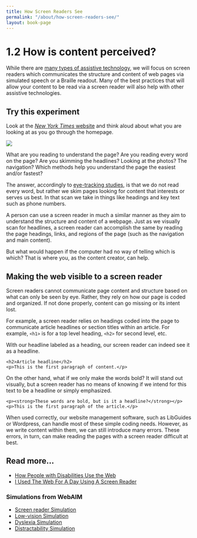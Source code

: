 ```yaml
---
title: How Screen Readers See
permalink: "/about/how-screen-readers-see/"
layout: book-page
---
```


# 1.2 How is content perceived?

While there are [many types of assistive technology](https://webaccess.berkeley.edu/resources/assistive-technology), we will focus on screen readers which communicates the structure and content of web pages via simulated speech or a Braille readout. Many of the best practices that will allow your content to be read via a screen reader will also help with other assistive technologies.

## Try this experiment

Look at the [_New York Times_ website](https://www.nytimes.com) and think aloud about what you are looking at as you go through the homepage.

![](../.gitbook/assets/screen-shot-2019-03-11-at-10.05.00-am.png)

What are you reading to understand the page? Are you reading every word on the page? Are you skimming the headlines? Looking at the photos? The navigation? Which methods help you understand the page the easiest and/or fastest?

The answer, accordingly to [eye-tracking studies](https://www.nngroup.com/articles/f-shaped-pattern-reading-web-content/), is that we do not read every word, but rather we skim pages looking for content that interests or serves us best. In that scan we take in things like headings and key text such as phone numbers.

A person can use a screen reader in much a similar manner as they aim to understand the structure and content of a webpage. Just as we visually scan for headlines, a screen reader can accomplish the same by reading the page headings, links, and regions of the page \(such as the navigation and main content\).

But what would happen if the computer had no way of telling which is which? That is where you, as the content creator, can help.

## Making the web visible to a screen reader

Screen readers cannot communicate page content and structure based on what can only be seen by eye. Rather, they rely on how our page is coded and organized. If not done properly, content can go missing or its intent lost.

For example, a screen reader relies on headings coded into the page to communicate article headlines or section titles within an article. For example, `<h1>` is for a top level heading, `<h2>` for second level, etc.

With our headline labeled as a heading, our screen reader can indeed see it as a headline.

```markup
<h2>Article headline</h2>
<p>This is the first paragraph of content.</p>
```

On the other hand, what if we only make the words bold? It will stand out visually, but a screen reader has no means of knowing if we intend for this text to be a headline or simply emphasized.

```markup
<p><strong>These words are bold, but is it a headline?</strong></p>
<p>This is the first paragraph of the article.</p>
```

When used correctly, our website management software, such as LibGuides or Wordpress, can handle most of these simple coding needs. However, as we write content within them, we can still introduce many errors. These errors, in turn, can make reading the pages with a screen reader difficult at best.

## Read more...

* [How People with Disabilities Use the Web](https://www.w3.org/WAI/people-use-web/)
* [I Used The Web For A Day Using A Screen Reader](https://www.smashingmagazine.com/2018/12/voiceover-screen-reader-web-apps/)

### **Simulations from WebAIM**

* [Screen reader Simulation](https://webaim.org/simulations/screenreader)
* [Low-vision Simulation](https://webaim.org/simulations/lowvision)
* [Dyslexia Simulation](https://webaim.org/simulations/dyslexia)
* [Distractability Simulation](https://webaim.org/simulations/distractability)
